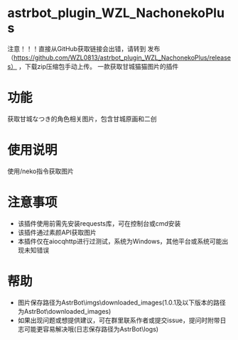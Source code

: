 # astrbot_plugin_WZL_NachonekoPlus
注意！！！直接从GitHub获取链接会出错，请转到 发布（https://github.com/WZL0813/astrbot_plugin_WZL_NachonekoPlus/releases） ，下载zip压缩包手动上传。
一款获取甘城猫猫图片的插件
# 功能
获取甘城なつき的角色相关图片，包含甘城原画和二创
# 使用说明
使用/neko指令获取图片
# 注意事项
* 该插件使用前需先安装requests库，可在控制台或cmd安装
* 该插件通过素颜API获取图片
* 本插件仅在aiocqhttp进行过测试，系统为Windows，其他平台或系统可能出现未知错误
# 帮助
* 图片保存路径为AstrBot\imgs\downloaded_images(1.0.1及以下版本的路径为AstrBot\downloaded_images)
* 如果出现问题或想提供建议，可在群里联系作者或提交issue，提问时附带日志可能更容易解决哦(日志保存路径为AstrBot\logs)
